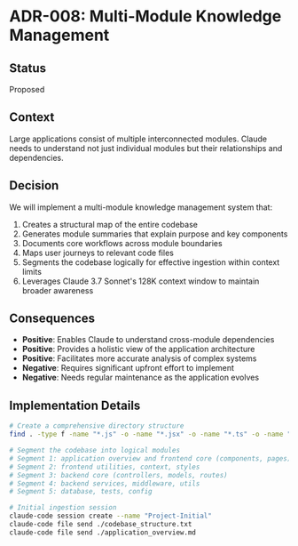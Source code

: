 # ADR-008: Multi-Module Knowledge Management

## Status
Proposed

## Context
Large applications consist of multiple interconnected modules. Claude needs to understand not just individual modules but their relationships and dependencies.

## Decision
We will implement a multi-module knowledge management system that:
1. Creates a structural map of the entire codebase
2. Generates module summaries that explain purpose and key components
3. Documents core workflows across module boundaries
4. Maps user journeys to relevant code files
5. Segments the codebase logically for effective ingestion within context limits
6. Leverages Claude 3.7 Sonnet's 128K context window to maintain broader awareness

## Consequences
- **Positive**: Enables Claude to understand cross-module dependencies
- **Positive**: Provides a holistic view of the application architecture
- **Positive**: Facilitates more accurate analysis of complex systems
- **Negative**: Requires significant upfront effort to implement
- **Negative**: Needs regular maintenance as the application evolves

## Implementation Details
```bash
# Create a comprehensive directory structure
find . -type f -name "*.js" -o -name "*.jsx" -o -name "*.ts" -o -name "*.tsx" | sort > codebase_structure.txt

# Segment the codebase into logical modules
# Segment 1: application overview and frontend core (components, pages)
# Segment 2: frontend utilities, context, styles
# Segment 3: backend core (controllers, models, routes)
# Segment 4: backend services, middleware, utils
# Segment 5: database, tests, config

# Initial ingestion session
claude-code session create --name "Project-Initial"
claude-code file send ./codebase_structure.txt
claude-code file send ./application_overview.md
``` 